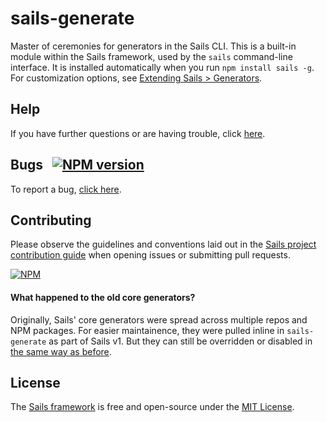 # sails-generate

Master of ceremonies for generators in the Sails CLI.
This is a built-in module within the Sails framework, used by the `sails` command-line interface.  It is installed automatically when you run `npm install sails -g`.
For customization options, see [Extending Sails > Generators](http://sailsjs.com/docs/concepts/extending-sails/generators).


## Help

If you have further questions or are having trouble, click [here](http://sailsjs.com/support).


## Bugs &nbsp; [![NPM version](https://badge.fury.io/js/sails-generate.svg)](http://npmjs.com/package/sails-generate)

To report a bug, [click here](http://sailsjs.com/bugs).


## Contributing

Please observe the guidelines and conventions laid out in the [Sails project contribution guide](http://sailsjs.com/contribute) when opening issues or submitting pull requests.

[![NPM](https://nodei.co/npm/sails-generate.png?downloads=true)](http://npmjs.com/package/sails-generate)


#### What happened to the old core generators?

Originally, Sails' core generators were spread across multiple repos and NPM packages.  For easier maintainence, they were pulled inline in `sails-generate` as part of Sails v1.  But they can still be overridden or disabled in [the same way as before](http://sailsjs.com/documentation/concepts/extending-sails/generators/custom-generators).

## License

The [Sails framework](http://sailsjs.com) is free and open-source under the [MIT License](http://sailsjs.com/license).

